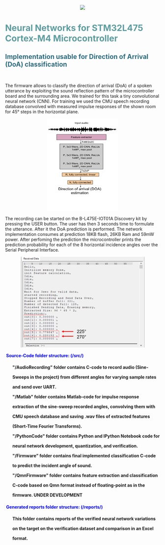 <!-- #######  Neural Networks for STM32L475 MicroConroller Implementation #########-->
<p align="center">
<img src="images/setup.png">
</p>
<h1 style="color: #5e9ca0;">Neural Networks for STM32L475 Cortex-M4 Microcontroller</h1>
<h2 style="color: #2e6c80;">Implementation usable for Direction of Arrival (DoA) classification</h2>
<p>&nbsp;</p>
The firmware allows to classify the direction of arrival (DoA) of a spoken utterance by exploiting the sound reflection pattern of the microcontroller board and the surrounding area.
We trained for this task a tiny convolutional neural network (CNN). For training we used the CMU speech recording database convolved with measured impulse responses of the shown room for 45° steps in the horizontal plane.
<p align="center">
<img src="images/network.png">
</p>

The recording can be started on the B-L475E-IOT01A Discovery kit by pressing the USER button.
The user has then 3 seconds time to formulate the utterance. After it the DoA prediction is performed.
The network implementation consumes at prediction 18KB flash, 26KB Ram and 59mW power.
After perfoming the prediction the microcontroller prints the prediction probability for each of the 8 horizontal incidence angles over the Serial Peripheral Interface.
<p align="center">
<img src="images/prediction.png">
</p>

<p><span style="color: #0000ff;"><strong>&nbsp;Source-Code folder structure: (/src/)</strong></span></p>
<ol style="list-style: none; font-size: 14px; line-height: 32px; font-weight: bold;">
<li style="clear: both;">"/AudioRecording" folder contains C-code to record audio (Sine-Sweeps in the project) from different angles for varying sample rates and send over UART.<br /></li>
<li style="clear: both;">"/Matlab" folder contains Matlab-code for impulse response extraction of the sine-sweep recorded angles, convolving them with CMU speech database and saving .wav files of extracted features (Short-Time Fourier Transforms).<br /></li>
<li style="clear: both;">"/PythonCode" folder contains Python and IPython Notebook code for neural network development, quantization, and verification.<br /></li>
<li style="clear: both;">"/Firmware" folder contains final implemented classification C-code to predict the incident angle of sound.<br /></li>
<li style="clear: both;">"/QmnFirmware" folder contains feature extraction and classification C-code based on Qmn format instead of floating-point as in the firmware. UNDER DEVELOPMENT<br /></li>
</ol>
<p><span style="color: #0000ff;"><strong>&nbsp;Generated reports folder structure: (/reports/)</strong></span></p>
<ol style="list-style: none; font-size: 14px; line-height: 32px; font-weight: bold;">
<li style="clear: both;">This folder contains reports of the verified neural network variations on the target on the verification dataset and comparison in an Excel format.</li>
</ol>